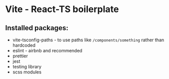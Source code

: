 # Vite - React-TS boilerplate

## Installed packages:

- vite-tsconfig-paths - to use paths like `/components/something` rather than hardcoded
- eslint - airbnb and recommended
- prettier
- jest
- testing library
- scss modules
